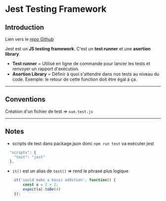 # Jest Testing Framework

## Introduction

Lien vers le [repo Github](https://github.com/Thomas-Ries/jest-testing-course)

Jest  est un **JS testing framework**. C'est un **test runner** et une **asertion library**.

- **Test runner** = Utilisé en ligne de commande pour lancer les tests et renvoyer un rapport d'exécution.  
- **Asertion Library** = Définir à quoi s'attendre dans nos tests au niveau du code. Exemple: le retour de cette function doit être égal à ça.

___

## Conventions

Création d'un fichier de test => `sum.test.js`

___

## Notes

- scripts de test dans package.json donc `npm run test` va exécuter jest

```javascript
  "scripts": {
    "test": "jest"
  },
```

- `it()` est un alias de `test()` => rend le phrasé plus logique

```javascript
    it('sould make a basic addition', function() {
        const a = 2 + 2;
        expect(a).toBe(4)
    });
```
